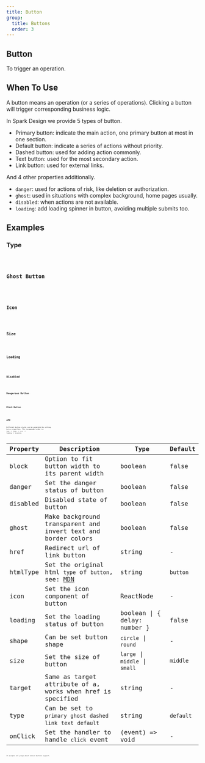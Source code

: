 ```yaml
---
title: Button
group:
  title: Buttons
  order: 3
---
```


## Button

To trigger an operation.

## When To Use

A button means an operation (or a series of operations). Clicking a button will trigger corresponding business logic.

In Spark Design we provide 5 types of button.

- Primary button: indicate the main action, one primary button at most in one section.
- Default button: indicate a series of actions without priority.
- Dashed button: used for adding action commonly.
- Text button: used for the most secondary action.
- Link button: used for external links.

And 4 other properties additionally.

- `danger`: used for actions of risk, like deletion or authorization.
- `ghost`: used in situations with complex background, home pages usually.
- `disabled`: when actions are not available.
- `loading`: add loading spinner in button, avoiding multiple submits too.

## Examples

### Type

<code src='@Comp/Button/demo/type.tsx' />

### Ghost Button

<code src='@Comp/Button/demo/ghost.tsx' />

### Icon

<code src='@Comp/Button/demo/icon.tsx' />

### Size

<code src='@Comp/Button/demo/size.tsx' />

### Loading

<code src='@Comp/Button/demo/loading.tsx' />

### Disabled

<code src='@Comp/Button/demo/disabled.tsx' />

### Dangerous Button

<code src='@Comp/Button/demo/danger.tsx' />

### Block Button

<code src='@Comp/Button/demo/block.tsx' />

## API

Different button styles can be generated by setting `Button` properties. The recommended order is: `type` -> `shape` -> `size` -> `loading` -> `disabled`.

| Property | Description | Type | Default |
| --- | --- | --- | --- |
| block | Option to fit button width to its parent width | boolean | false |
| danger | Set the danger status of button | boolean | false |
| disabled | Disabled state of button | boolean | false |
| ghost | Make background transparent and invert text and border colors | boolean | false |
| href | Redirect url of link button | string | - |
| htmlType | Set the original html `type` of `button`, see: [MDN](https://developer.mozilla.org/en-US/docs/Web/HTML/Element/button#attr-type) | string | `button` |
| icon | Set the icon component of button | ReactNode | - |
| loading | Set the loading status of button | boolean \| { delay: number } | false |
| shape | Can be set button shape | `circle` \| `round` | - |
| size | Set the size of button | `large` \| `middle` \| `small` | `middle` |
| target | Same as target attribute of a, works when href is specified | string | - |
| type | Can be set to `primary` `ghost` `dashed` `link` `text` `default` | string | `default` |
| onClick | Set the handler to handle `click` event | (event) => void | - |

It accepts all props which native buttons support.
